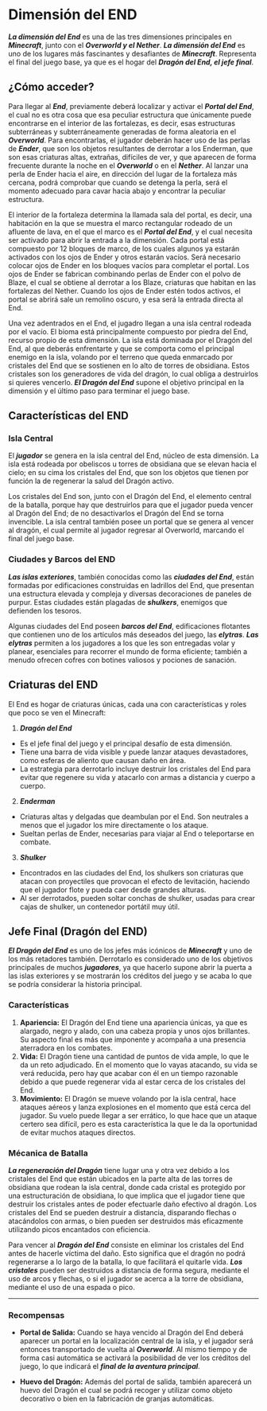 # Dimensión del END

***La dimensión del End*** es una de las tres dimensiones principales en ***Minecraft***, junto con el ***Overworld y el Nether***. ***La dimensión del End*** es uno de los lugares más fascinantes y desafiantes de ***Minecraft***. Representa el final del juego base, ya que es el hogar del ***Dragón del End, el jefe final***. 

## ¿Cómo acceder?

Para llegar al ***End***, previamente deberá localizar y activar el ***Portal del End***, el cual no es otra cosa que esa peculiar estructura que únicamente puede encontrarse en el interior de las fortalezas, es decir, esas estructuras subterráneas y subterráneamente generadas de forma aleatoria en el ***Overworld***. Para encontrarlas, el jugador deberán hacer uso de las perlas de ***Ender***, que son los objetos resultantes de derrotar a los Enderman, que son esas criaturas altas, extrañas, difíciles de ver, y que aparecen de forma frecuente durante la noche en el ***Overworld*** o en el ***Nether***. Al lanzar una perla de Ender hacia el aire, en dirección del lugar de la fortaleza más cercana, podrá comprobar que cuando se detenga la perla, será el momento adecuado para cavar hacia abajo y encontrar la peculiar estructura.

El interior de la fortaleza determina la llamada sala del portal, es decir, una habitación en la que se muestra el marco rectangular rodeado de un afluente de lava, en el que el marco es el ***Portal del End***, y el cual necesita ser activado para abrir la entrada a la dimensión. Cada portal está compuesto por 12 bloques de marco, de los cuales algunos ya estarán activados con los ojos de Ender y otros estarán vacíos. Será necesario colocar ojos de Ender en los bloques vacíos para completar el portal. Los ojos de Ender se fabrican combinando perlas de Ender con el polvo de Blaze, el cual se obtiene al derrotar a los Blaze, criaturas que habitan en las fortalezas del Nether. Cuando los ojos de Ender estén todos activos, el portal se abrirá sale un remolino oscuro, y esa será la entrada directa al End. 

Una vez adentrados en el End, el jugadro llegan a una isla central rodeada por el vacío. El bioma está principalmente compuesto por piedra del End, recurso propio de esta dimensión. La isla está dominada por el Dragón del End, al que deberás enfrentarte y que se comporta como el principal enemigo en la isla, volando por el terreno que queda enmarcado por cristales del End que se sostienen en lo alto de torres de obsidiana. Estos cristales son los generadores de vida del dragón, lo cual obliga a destruirlos si quieres vencerlo. ***El Dragón del End*** supone el objetivo principal en la dimensión y el último paso para terminar el juego base. 

## Características del END

### Isla Central

El ***jugador*** se genera en la isla central del End, núcleo de esta dimensión. La isla está rodeada por obeliscos u torres de obsidiana que se elevan hacia el cielo; en su cima los cristales del End, que son los objetos que tienen por función la de regenerar la salud del Dragón activo.

Los cristales del End son, junto con el Dragón del End, el elemento central de la batalla, porque hay que destruirlos para que el jugador pueda vencer al Dragón del End; de no desactivarlos el Dragón del End se torna invencible. La isla central también posee un portal que se genera al vencer al dragón, el cual permite al jugador regresar al Overworld, marcando el final del juego base.

### Ciudades y Barcos del END

***Las islas exteriores***, también conocidas como las ***ciudades del End***, están formadas por edificaciones construidas en ladrillos del End, que presentan una estructura elevada y compleja y diversas decoraciones de paneles de purpur. Estas ciudades están plagadas de ***shulkers***, enemigos que defienden los tesoros.

Algunas ciudades del End poseen ***barcos del End***, edificaciones flotantes que contienen uno de los artículos más deseados del juego, las ***elytras***. ***Las elytras*** permiten a los jugadores a los que les son entregadas volar y planear, esenciales para recorrer el mundo de forma eficiente; también a menudo ofrecen cofres con botines valiosos y pociones de sanación. 

## Criaturas del END

El End es hogar de criaturas únicas, cada una con características y roles que poco se ven el Minecraft:

1. ***Dragón del End***
- Es el jefe final del juego y el principal desafío de esta dimensión.
- Tiene una barra de vida visible y puede lanzar ataques devastadores, como esferas de aliento que causan daño en área.
- La estrategia para derrotarlo incluye destruir los cristales del End para evitar que regenere su vida y atacarlo con armas a distancia y cuerpo a cuerpo.
2. ***Enderman***
- Criaturas altas y delgadas que deambulan por el End. Son neutrales a menos que el jugador los mire directamente o los ataque.
- Sueltan perlas de Ender, necesarias para viajar al End o teleportarse en combate.
3. ***Shulker***
- Encontrados en las ciudades del End, los shulkers son criaturas que atacan con proyectiles que provocan el efecto de levitación, haciendo que el jugador flote y pueda caer desde grandes alturas.
- Al ser derrotados, pueden soltar conchas de shulker, usadas para crear cajas de shulker, un contenedor portátil muy útil.

## Jefe Final (Dragón del END)

***El Dragón del End*** es uno de los jefes más icónicos de ***Minecraft*** y uno de los más retadores también. Derrotarlo es considerado uno de los objetivos principales de muchos ***jugadores***, ya que hacerlo supone abrir la puerta a las islas exteriores y se mostrarán los créditos del juego y se acaba lo que se podría considerar la historia principal. 

### Características

1. **Apariencia:** El Dragón del End tiene una apariencia únicas, ya que es alargado, negro y alado, con una cabeza propia y unos ojos brillantes. Su aspecto final es más que imponente y acompaña a una presencia aterradora en los combates.
2. **Vida:** El Dragón tiene una cantidad de puntos de vida ample, lo que le da un reto adjudicado. En el momento que lo vayas atacando, su vida se verá reducida, pero hay que acabar con él en un tiempo razonable debido a que puede regenerar vida al estar cerca de los cristales del End.
3. **Movimiento:** El Dragón se mueve volando por la isla central, hace ataques aéreos y lanza explosiones en el momento que está cerca del jugador. Su vuelo puede llegar a ser errático, lo que hace que un ataque certero sea difícil, pero es esta característica la que le da la oportunidad de evitar muchos ataques directos. 

### Mécanica de Batalla

***La regeneración del Dragón*** tiene lugar una y otra vez debido a los cristales del End que están ubicados en la parte alta de las torres de obsidiana que rodean la isla central, donde cada cristal es protegido por una estructuración de obsidiana, lo que implica que el jugador tiene que destruir los cristales antes de poder efectuarle daño efectivo al dragón.
Los cristales del End se pueden destruir a distancia, disparando flechas o atacándolos con armas, o bien pueden ser destruidos más eficazmente utilizando picos encantados con eficiencia. 

Para vencer al ***Dragón del End*** consiste en eliminar los cristales del End antes de hacerle víctima del daño. Esto significa que el dragón no podrá regenerarse a lo largo de la batalla, lo que facilitará el quitarle vida.
***Los cristales*** pueden ser destruidos a distancia de forma segura, mediante el uso de arcos y flechas, o si el jugador se acerca a la torre de obsidiana, mediante el uso de una espada o pico. 

---

### Recompensas

- **Portal de Salida:** Cuando se haya vencido al Dragón del End deberá aparecer un portal en la localización central de la isla, y el jugador será entonces transportado de vuelta al ***Overworld***. Al mismo tiempo y de forma casi automática se activará la posibilidad de ver los créditos del juego, lo que indicará el ***final de la aventura principal***.

- **Huevo del Dragón:** Además del portal de salida, también aparecerá un huevo del Dragón el cual se podrá recoger y utilizar como objeto decorativo o bien en la fabricación de granjas automáticas.
